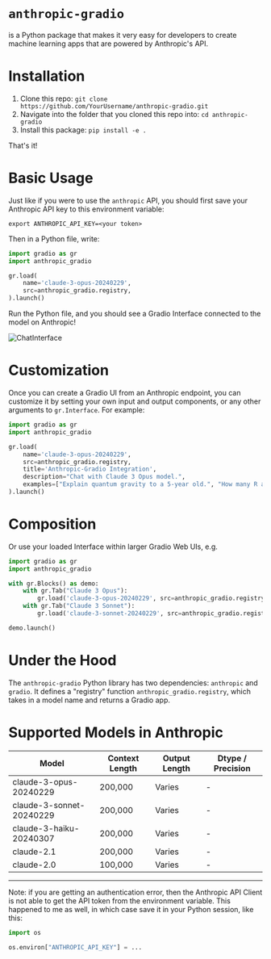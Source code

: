 # `anthropic-gradio`

is a Python package that makes it very easy for developers to create machine learning apps that are powered by Anthropic's API.

# Installation

1. Clone this repo: `git clone https://github.com/YourUsername/anthropic-gradio.git`
2. Navigate into the folder that you cloned this repo into: `cd anthropic-gradio`
3. Install this package: `pip install -e .`

<!-- ```bash
pip install anthropic-gradio
``` -->

That's it! 

# Basic Usage

Just like if you were to use the `anthropic` API, you should first save your Anthropic API key to this environment variable:

```
export ANTHROPIC_API_KEY=<your token>
```

Then in a Python file, write:

```python
import gradio as gr
import anthropic_gradio

gr.load(
    name='claude-3-opus-20240229',
    src=anthropic_gradio.registry,
).launch()
```

Run the Python file, and you should see a Gradio Interface connected to the model on Anthropic!

![ChatInterface](chatinterface.png)

# Customization 

Once you can create a Gradio UI from an Anthropic endpoint, you can customize it by setting your own input and output components, or any other arguments to `gr.Interface`. For example:

```py
import gradio as gr
import anthropic_gradio

gr.load(
    name='claude-3-opus-20240229',
    src=anthropic_gradio.registry,
    title='Anthropic-Gradio Integration',
    description="Chat with Claude 3 Opus model.",
    examples=["Explain quantum gravity to a 5-year old.", "How many R are there in the word Strawberry?"]
).launch()
```

# Composition

Or use your loaded Interface within larger Gradio Web UIs, e.g.

```python
import gradio as gr
import anthropic_gradio

with gr.Blocks() as demo:
    with gr.Tab("Claude 3 Opus"):
        gr.load('claude-3-opus-20240229', src=anthropic_gradio.registry)
    with gr.Tab("Claude 3 Sonnet"):
        gr.load('claude-3-sonnet-20240229', src=anthropic_gradio.registry)

demo.launch()
```

# Under the Hood

The `anthropic-gradio` Python library has two dependencies: `anthropic` and `gradio`. It defines a "registry" function `anthropic_gradio.registry`, which takes in a model name and returns a Gradio app.

# Supported Models in Anthropic

| Model | Context Length | Output Length | Dtype / Precision |
|-------|----------------|---------------|-------|
| claude-3-opus-20240229 | 200,000 | Varies | - |
| claude-3-sonnet-20240229 | 200,000 | Varies | - |
| claude-3-haiku-20240307 | 200,000 | Varies | - |
| claude-2.1 | 200,000 | Varies | - |
| claude-2.0 | 100,000 | Varies | - |

-------

Note: if you are getting an authentication error, then the Anthropic API Client is not able to get the API token from the environment variable. This happened to me as well, in which case save it in your Python session, like this:

```py
import os

os.environ["ANTHROPIC_API_KEY"] = ...
```